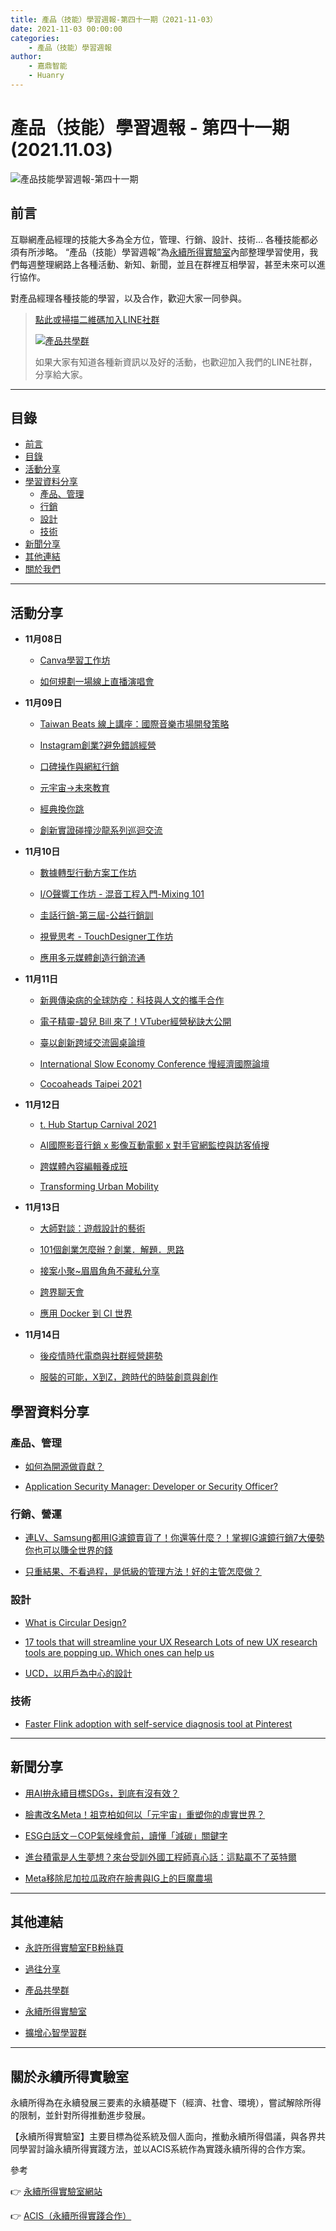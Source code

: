 ```yaml
---
title: 產品（技能）學習週報-第四十一期（2021-11-03）
date: 2021-11-03 00:00:00
categories:
	- 產品（技能）學習週報
author:
	- 嘉鼎智能
	- Huanry
---
```

# 產品（技能）學習週報 - 第四十一期 (2021.11.03)

![產品技能學習週報-第四十一期](/img/pm/41.png)

## 前言

互聯網產品經理的技能大多為全方位，管理、行銷、設計、技術... 各種技能都必須有所涉略。 “產品（技能）學習週報”為[永續所得實驗室](#關於永續所得實驗室)內部整理學習使用，我們每週整理網路上各種活動、新知、新聞，並且在群裡互相學習，甚至未來可以進行協作。

對產品經理各種技能的學習，以及合作，歡迎大家一同參與。

>[點此或掃描二維碼加入LINE社群](https://line.me/ti/g2/Dj4AkbdDsY6o4D_CdDUB6Q)
>
>[![產品共學群](/img/產品共學群.jpg)](https://line.me/ti/g2/Dj4AkbdDsY6o4D_CdDUB6Q)
>
>如果大家有知道各種新資訊以及好的活動，也歡迎加入我們的LINE社群，分享給大家。

---
## 目錄
- [前言](#前言)
- [目錄](#目錄)
- [活動分享](#活動分享)
- [學習資料分享](#學習資料分享)
	- [產品、管理](#產品、管理)
	- [行銷](#行銷、營運)
	- [設計](#設計)
	- [技術](#技術)
- [新聞分享](#新聞分享)
- [其他連結](#其他連結)
- [關於我們](#關於我們)

---
## 活動分享

- **11月08日**
	- [Canva學習工作坊](https://www.accupass.com/event/2110280454517128212100)

	- [如何規劃一場線上直播演唱會](https://www.accupass.com/event/2110270208441198141905)
- **11月09日**
	- [Taiwan Beats 線上講座：國際音樂市場開發策略](https://www.accupass.com/event/2110290311335339158210)

	- [Instagram創業?避免錯誤經營](https://www.accupass.com/event/2110281320291621071406)

	- [口碑操作與網紅行銷](https://www.accupass.com/event/2110210324498159350490)

	- [元宇宙→未來教育](https://www.accupass.com/event/2110280028481709733374)

	- [經典換你跳](https://www.accupass.com/event/2110260309061087938090)

	- [創新實證碰撞沙龍系列巡迴交流](https://www.accupass.com/event/2110290109461543703210)
- **11月10日**
	- [數據轉型行動方案工作坊](https://www.accupass.com/event/2110131246421821563252)

	- [I/O聲響工作坊 - 混音工程入門-Mixing 101](https://www.accupass.com/event/2110221449081788145050)

	- [圭話行銷-第三屆-公益行銷訓](https://www.accupass.com/event/2110181841037842265840)

	- [視覺思考 - TouchDesigner工作坊](https://www.accupass.com/event/2110261006591969068565)

	- [應用多元媒體創造行銷流通](https://www.accupass.com/event/2110270723461680006420)
- **11月11日**
	- [新興傳染病的全球防疫：科技與人文的攜手合作](https://www.accupass.com/event/2110200553462028267371)

	- [電子精靈-碧兒 Bill 來了！VTuber經營秘訣大公開](https://www.accupass.com/event/2110180423221668907636)

	- [臺以創新跨域交流圓桌論壇](https://www.accupass.com/event/2110130614064594198700)

	- [International Slow Economy Conference 慢經濟國際論壇](https://www.accupass.com/event/2110130944411418008252)

	- [Cocoaheads Taipei 2021](https://cocoaheads-taipei.kktix.cc/events/20211111)
- **11月12日**
	- [t. Hub Startup Carnival 2021](https://www.accupass.com/event/2110050248361224009003)

	- [AI國際影音行銷 x 影像互動電郵 x 對手官網監控與訪客偵搜](https://www.accupass.com/event/2110270325583184046070)

	- [跨媒體內容編輯養成班](https://www.accupass.com/event/2110210341551614434801)

	- [Transforming Urban Mobility](https://www.accupass.com/event/2110080635442091433019)
- **11月13日**
	- [大師對談：遊戲設計的藝術](https://www.accupass.com/event/2110050036368890871370)

	- [101個創業怎麼辦？創業．解題．思路](https://www.accupass.com/event/2110290420487336589100)

	- [接案小聚~眉眉角角不藏私分享](https://www.accupass.com/event/2110250413171097949867)

	- [跨界聊天會](https://www.accupass.com/event/2111011311106425092030)

	- [應用 Docker 到 CI 世界](https://agile-taichung.kktix.cc/events/meetup20211113)
- **11月14日**
	- [後疫情時代電商與社群經營趨勢](https://www.accupass.com/event/2110270604321174335400)

	- [服裝的可能，X到Z，跨時代的時裝創意與創作](https://www.accupass.com/event/2110280613091104306075)


## 學習資料分享
### 產品、管理

- [如何為開源做貢獻？](https://opensource.guide/zh-hant/how-to-contribute/)

- [Application Security Manager: Developer or Security Officer?](https://www.infoq.com/articles/application-security-manager-role/)

### 行銷、營運

- [連LV、Samsung都用IG濾鏡賣貨了！你還等什麼？！掌握IG濾鏡行銷7大優勢 你也可以賺全世界的錢](https://www.anywhere.today/why-instagram-ar-filter-is-the-future-for-instagram-marketing)

- [只重結果、不看過程，是低級的管理方法！好的主管怎麼做？](https://www.managertoday.com.tw/books/view/64034)


### 設計

- [What is Circular Design?](https://uxplanet.org/what-is-circular-design-72b0a148e33f)

- [17 tools that will streamline your UX Research
Lots of new UX research tools are popping up. Which ones can help us](https://uxdesign.cc/17-tools-that-will-streamline-your-ux-research-60b052d374f8)

- [UCD，以用戶為中心的設計](http://www.woshipm.com/ucd/251591.html)

### 技術

- [Faster Flink adoption with self-service diagnosis tool at Pinterest](https://medium.com/pinterest-engineering/faster-flink-adoption-with-self-service-diagnosis-tool-at-pinterest-50a07143f444)

---
## 新聞分享

- [用AI拚永續目標SDGs，到底有沒有效？](https://futurecity.cw.com.tw/article/2287)

- [臉書改名Meta！祖克柏如何以「元宇宙」重塑你的虛實世界？](https://www.gvm.com.tw/article/83709)

- [ESG白話文－COP氣候峰會前，讀懂「減碳」關鍵字](https://ubrand.udn.com/ubrand/story/12116/5852210)

- [進台積電是人生夢想？來台受訓外國工程師真心話：這點贏不了英特爾](https://buzzorange.com/techorange/2021/11/01/american-engineer-tsmc/)

- [Meta移除尼加拉瓜政府在臉書與IG上的巨魔農場](https://ithome.com.tw/news/147606)


---
## 其他連結

- [永許所得實驗室FB粉絲頁](https://www.facebook.com/%E6%B0%B8%E7%BA%8C%E6%89%80%E5%BE%97%E5%AF%A6%E9%A9%97%E5%AE%A4-102916798609139)

- [過往分享](/categories/產品（技能）學習週報)

- [產品共學群](https://line.me/ti/g2/Dj4AkbdDsY6o4D_CdDUB6Q?utm_source=invitation&utm_medium=link_copy&utm_campaign=default)

- [永續所得實驗室](https://line.me/ti/g2/asPFU-0w4o9MIRSBdb4gtg?utm_source=invitation&utm_medium=link_copy&utm_campaign=default)

- [擴增心智學習群](https://line.me/ti/g2/asPFU-0w4o9MIRSBdb4gtg?utm_source=invitation&utm_medium=link_copy&utm_campaign=default)

---

## 關於永續所得實驗室

永續所得為在永續發展三要素的永續基礎下（經濟、社會、環境），嘗試解除所得的限制，並針對所得推動進步發展。

【永續所得實驗室】主要目標為從系統及個人面向，推動永續所得倡議，與各界共同學習討論永續所得實踐方法，並以ACIS系統作為實踐永續所得的合作方案。

參考

👉 [永續所得實驗室網站](https://sustainable-income-lab.github.io/)

👉 [ACIS（永續所得實踐合作）](https://acis.magnific.biz/)